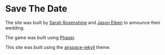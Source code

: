 # Save The Date
The site was built by [Sarah Rosenshine](https://github.com/rosenshine) and [Jason Eiben](https://github.com/mreiben) to announce their wedding.

The game was built using [Phaser](https://phaser.io).

This site was built using the [airspace-jekyll](https://github.com/ndrewtl/airspace-jekyll) theme.